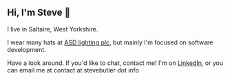 ## Hi, I'm Steve 👋

<!--
**stevebutler11/stevebutler11** is a ✨ _special_ ✨ repository because its `README.md` (this file) appears on your GitHub profile.

Here are some ideas to get you started:

- 🔭 I’m currently working on ...
- 🌱 I’m currently learning ...
- 👯 I’m looking to collaborate on ...
- 🤔 I’m looking for help with ...
- 💬 Ask me about ...
- 📫 How to reach me: ...
- 😄 Pronouns: ...
- ⚡ Fun fact: ...
-->

I live in Saltaire, West Yorkshire.

I wear many hats at [ASD lighting plc](www.asdlighting.com), but mainly I'm focused on software development.

Have a look around. If you'd like to chat, contact me! I'm on [LinkedIn](www.linkedin.com/in/steven-butler-3749a6a4/), or you can email me at contact at stevebutler dot info

